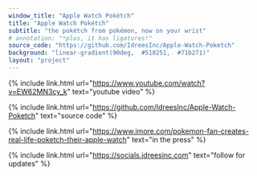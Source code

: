 ```yaml
---
window_title: "Apple Watch Pokétch"
title: "Apple Watch Pokétch"
subtitle: "the pokétch from pokémon, now on your wrist"
# annotation: "*plus, it has ligatures!"
source_code: "https://github.com/IdreesInc/Apple-Watch-Poketch"
background: "linear-gradient(90deg,  #518251,  #71b271)"
layout: "project"
---
```


{% include link.html
	url="https://www.youtube.com/watch?v=EW62MN3cy_k"
	text="youtube video"
%}

{% include link.html
	url="https://github.com/IdreesInc/Apple-Watch-Poketch"
	text="source code"
%}

{% include link.html
	url="https://www.imore.com/pokemon-fan-creates-real-life-poketch-their-apple-watch"
	text="in the press"
%}

{% include link.html
	url="https://socials.idreesinc.com"
	text="follow for updates"
%}
